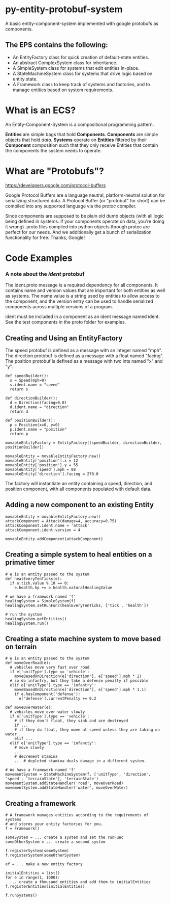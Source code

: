 # py-entity-protobuf-system
A basic entity-component-system implemented with google protobufs as components.

## The EPS contains the following:

* An EntityFactory class for quick creation of default-state entities.
* An abstract ComplexSystem class for inheritance.
* A SimpleSystem class for systems that edit entities in-place.
* A StateMachineSystem class for systems that drive logic based on entity state.
* A Framework class to keep track of systems and factories, and to manage
entities based on system requirements.

# What is an ECS?

An Entity-Component-System is a compositional programming pattern.

**Entities** are simple bags that hold **Components**.
**Components** are simple objects that hold *data*.
**Systems** operate on **Entities** filtered by their **Component** composition
such that they only receive Entities that contain the components the system
needs to operate.

# What are "Protobufs"?

https://developers.google.com/protocol-buffers

Google Protocol Buffers are a language neutral, platform-neutral solution
for serializing structured data. A Protocol Buffer (or "protobuf" for short)
can be compiled into any supported language via the *protoc* compiler.

Since components are supposed to be plain old dumb objects (with all logic
being defined in systems. If your components operate on data, you're doing it
wrong) .proto files compiled into python objects through protoc
are perfect for our needs. And we additionally get a bunch of serialization
functionality for free. Thanks, Google!

# Code Examples

### A note about the *ident* protobuf

The ident.proto message is a required dependency for all components. It contains
name and version values that are important for both entities as well as systems.
The name value is a string used by entities to allow access to the component,
and the version entry can be used to handle serialized components across
multiple versions of a program.

ident must be included in a component as an ident message named ident.
See the test components in the proto folder for examples.

## Creating and Using an EntityFactory

The speed protobuf is defined as a message with an integer named "mph".
The direction protobuf is defined as a message with a float named "facing".
The position protobuf is defined as a message with two ints named "x" and "y".

    def speedBuilder():
      s = Speed(mph=0)
      s.ident.name = "speed"
      return s

    def directionBuilder():
      d = Direction(facing=0.0)
      d.ident.name = "direction"
      return d

    def positionBuilder():
      p = Position(x=0, y=0)
      p.ident.name = "position"
      return p

    movableEntityFactory = EntityFactory([speedBuilder, directionBuilder, positionBuilder])

    movableEntity = movableEntityFactory.new()
    movableEntity['position'].x = 12
    movableEntity['position'].y = 55
    movableEntity['speed'].mph = 88
    movableEntity['direction'].facing = 270.0

The factory will instantiate an entity containing a speed, direction, and
position component, with all components populated with default data.

## Adding a new component to an existing Entity

    movableEntity = movableEntityFactory.new()
    attackComponent = Attack(damage=4, accuracy=0.75)
    attackComponent.ident.name = 'attack'
    attackComponent.ident.version = 4

    movableEntity.addComponent(attackComponent)

## Creating a simple system to heal entities on a primative timer

    # e is an entity passed to the system
    def healEveryTenTicks(e):
      if e.tick.value % 10 == 0:
        e.health.hp += e.health.naturalHealingValue

    # we have a framework named 'f'
    healingSystem = SimpleSystem(f)
    healingSystem.setRunFunc(healEveryTenTicks, ['tick', 'health'])

    # run the system
    healingSystem.getEntities()
    healingSystem.run()

## Creating a state machine system to move based on terrain

    # e is an entity passed to the system
    def moveOverRoad(e):
      # vehicles move very fast over road
      if e['unitType'].type == 'vehicle':
        moveBasedOnDirection(e['direction'], e['speed'].mph * 2)
      # so do infantry, but they take a defense penalty if possible
      elif e['unitType'].type == 'infantry':
        moveBasedOnDirection(e['direction'], e['speed'].mph * 1.1)
        if e.hasComponent('defense'):
          e['defense'].currentPenalty += 0.2

    def moveOverWater(e):
      # vehicles move over water slowly
      if e['unitType'].type == 'vehicle':
        # if they don't float, they sink and are destroyed
        if ...
        # if they do float, they move at speed unless they are taking on water
        elif ...
      elif e['unitType'].type == 'infancty':
        # move slowly
        ...
        # decrement stamina
        ... # depleted stamina deals damage in a different system.

    # We have a framework named 'f'
    movementSystem = StateMachineSystem(f, ['unitType', 'direction', 'speed', 'terrainState'], 'terrainState')
    movementSystem.addStateHandler('road', moveOverRoad)
    movementSystem.addStateHandler('water', moveOverWater)

## Creating a framework

    # A framework manages entities according to the requirements of systems
    # and stores your entity factories for you.
    f = Framework()

    someSystem = ... create a system and set the runFunc
    someOtherSystem = ... create a second system

    f.registerSystem(someSystem)
    f.registerSystem(someOtherSystem)

    ef = ... make a new entity factory

    initialEntities = list()
    for e in range(1, 1000):
      ... create a thousand entities and add them to initialEntities
    f.registerEntities(initialEntities)

    f.runSystems()
